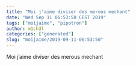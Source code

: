 ```yaml
---
title: "Moi j’aime diviser des merous mechant"
date: "Wed Sep 11 06:53:50 CEST 2019"
tags: ["moijaime", "pipotron"]
author: m1ch3l
categories: ["generated"]
slug: "moijaime/2019-09-11-06:53:50"
---
```


Moi j’aime diviser des merous mechant
